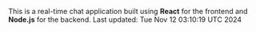 This is a real-time chat application built using **React** for the frontend and **Node.js** for the backend.
Last updated: Tue Nov 12 03:10:19 UTC 2024
